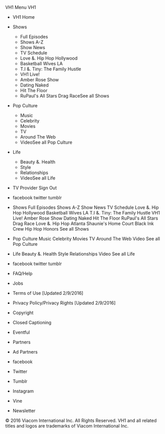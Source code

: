 VH1 Menu VH1

*   VH1 Home
*   Shows
    *   Full Episodes
    *   Shows A-Z
    *   Show News
    *   TV Schedule
    *   Love &. Hip Hop Hollywood
    *   Basketball Wives LA
    *   T.I &. Tiny: The Family Hustle
    *   VH1 Live!
    *   Amber Rose Show
    *   Dating Naked
    *   Hit The Floor
    *   RuPaul's All Stars Drag RaceSee all Shows
*   Pop Culture
    *   Music
    *   Celebrity
    *   Movies
    *   TV
    *   Around The Web
    *   VideoSee all Pop Culture
*   Life
    *   Beauty &. Health
    *   Style
    *   Relationships
    *   VideoSee all Life
*   TV Provider Sign Out
*   facebook twitter tumblr

*   Shows Full Episodes Shows A-Z Show News TV Schedule Love &. Hip Hop Hollywood Basketball Wives LA T.I &. Tiny: The Family Hustle VH1 Live! Amber Rose Show Dating Naked Hit The Floor RuPaul's All Stars Drag Race Love &. Hip Hop Atlanta Shaunie's Home Court Black Ink Crew Hip Hop Honors See all Shows
*   Pop Culture Music Celebrity Movies TV Around The Web Video See all Pop Culture
*   Life Beauty &. Health Style Relationships Video See all Life
*   facebook twitter tumblr

*   FAQ/Help
*   Jobs
*   Terms of Use \[Updated 2/9/2016\]
*   Privacy Policy/Privacy Rights \[Updated 2/9/2016\]
*   Copyright
*   Closed Captioning
*   Eventful
*   Partners
*   Ad Partners

*   facebook
*   Twitter
*   Tumblr
*   Instagram
*   Vine
*   Newsletter

© 2016 Viacom International Inc. All Rights Reserved. VH1 and all related titles and logos are trademarks of Viacom International Inc.